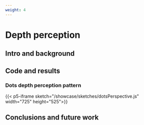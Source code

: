 ```yaml
---
weight: 4
---
```


# Depth perception

## Intro and background

## Code and results

### Dots depth perception pattern

{{< p5-iframe sketch="/showcase/sketches/dotsPerspective.js" width="725" height="525">}}

## Conclusions and future work